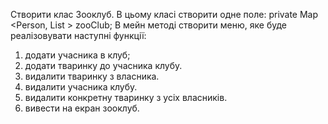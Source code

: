Створити клас Зооклуб. В цьому класі створити одне поле: private Map <Person, List <Pet>> zooClub;
В мейн методі створити меню, яке буде реалізовувати наступні функції:
1) додати учасника в клуб;
2) додати тваринку до учасника клубу.
3) видалити тваринку з власника.
4) видалити учасника клубу.
5) видалити конкретну тваринку з усіх власників.
6) вивести на екран зооклуб.
